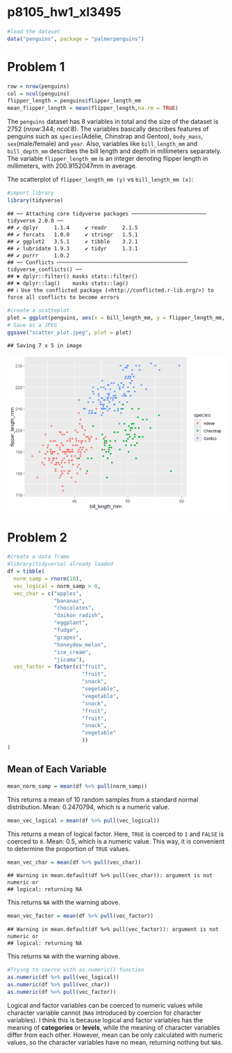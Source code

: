 p8105_hw1_xl3495
================

``` r
#load the dataset
data("penguins", package = "palmerpenguins")
```

# Problem 1

``` r
row = nrow(penguins)
col = ncol(penguins)
flipper_length = penguins$flipper_length_mm
mean_flipper_length = mean(flipper_length,na.rm = TRUE)
```

The `penguins` dataset has 8 variables in total and the size of the
dataset is 2752 (*nrow*:344; *ncol*:8). The variables basically
describes features of penguins such as `species`(Adélie, Chinstrap and
Gentoo), `body_mass`, `sex`(male/female) and `year`. Also, variables
like `bill_length_mm` and `bill_depth_mm` describes the bill length and
depth in millimeters separately. The variable `flipper_length_mm` is an
integer denoting flipper length in millimeters, with 200.9152047mm in
average.

The scatterplot of `flipper_length_mm (y)` vs `bill_length_mm (x)`:

``` r
#import library
library(tidyverse)
```

    ## ── Attaching core tidyverse packages ──────────────────────── tidyverse 2.0.0 ──
    ## ✔ dplyr     1.1.4     ✔ readr     2.1.5
    ## ✔ forcats   1.0.0     ✔ stringr   1.5.1
    ## ✔ ggplot2   3.5.1     ✔ tibble    3.2.1
    ## ✔ lubridate 1.9.3     ✔ tidyr     1.3.1
    ## ✔ purrr     1.0.2     
    ## ── Conflicts ────────────────────────────────────────── tidyverse_conflicts() ──
    ## ✖ dplyr::filter() masks stats::filter()
    ## ✖ dplyr::lag()    masks stats::lag()
    ## ℹ Use the conflicted package (<http://conflicted.r-lib.org/>) to force all conflicts to become errors

``` r
#create a scatteplot
plot = ggplot(penguins, aes(x = bill_length_mm, y = flipper_length_mm, color = species))+geom_point()
# Save as a JPEG
ggsave("scatter_plot.jpeg", plot = plot)
```

    ## Saving 7 x 5 in image

![](p8105_hw1_xl3495_files/figure-gfm/unnamed-chunk-4-1.png)<!-- -->

# Problem 2

``` r
#create a data frame
#library(tidyverse) already loaded
df = tibble(
  norm_samp = rnorm(10),
  vec_logical = norm_samp > 0,
  vec_char = c("apples",
               "bananas",
               "chocolates",
               "daikon radish",
               "eggplant",
               "fudge",
               "grapes",
               "honeydew_melon",
               "ice_cream",
               "jicama"),
  vec_factor = factor(c("fruit",
                        "fruit",
                        "snack",
                        "vegetable",
                        "vegetable",
                        "snack",
                        "fruit",
                        "fruit",
                        "snack",
                        "vegetable"
                        ))
)
```

## Mean of Each Variable

``` r
mean_norm_samp = mean(df %>% pull(norm_samp))
```

This returns a mean of 10 random samples from a standard normal
distribution. Mean: 0.2470794, which is a numeric value.

``` r
mean_vec_logical = mean(df %>% pull(vec_logical))
```

This returns a mean of logical factor. Here, `TRUE` is coerced to `1`
and `FALSE` is coerced to `0`. Mean: 0.5, which is a numeric value. This
way, it is convenient to determine the proportion of `TRUE` values.

``` r
mean_vec_char = mean(df %>% pull(vec_char))
```

    ## Warning in mean.default(df %>% pull(vec_char)): argument is not numeric or
    ## logical: returning NA

This returns `NA` with the warning above.

``` r
mean_vec_factor = mean(df %>% pull(vec_factor))
```

    ## Warning in mean.default(df %>% pull(vec_factor)): argument is not numeric or
    ## logical: returning NA

This returns `NA` with the warning above.

``` r
#Trying to coerce with as.numeric() function
as.numeric(df %>% pull(vec_logical))
as.numeric(df %>% pull(vec_char))
as.numeric(df %>% pull(vec_factor))
```

Logical and factor variables can be coerced to numeric values while
character variable cannot (`NA`s introduced by coercion for character
variables). I think this is because logical and factor variables has the
meaning of **categories** or **levels**, while the meaning of character
variables differ from each other. However, mean can be only calculated
with numeric values, so the character variables have no mean, returning
nothing but `NA`s.
